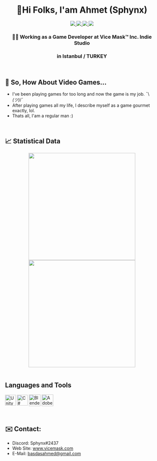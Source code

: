 <p> <h1 align="center">👋Hi Folks, I'am Ahmet (Sphynx)</h1> </p>
 
 <div align="center">
  <a href="https://docs.microsoft.com/tr-tr/dotnet/csharp/">
    <img src="https://img.shields.io/badge/-CSharp-7c4eb5?style=for-the-badge&logo=csharp&logoColor=dbdbdb&labelColor=7c4eb5">
  </a>
  
  <a href="https://unity.com/">
    <img src="https://img.shields.io/badge/-Unity-282828?style=for-the-badge&logo=unity&logoColor=dbdbdb&labelColor=282828">
  </a>
  
  <a href="https://www.vicemask.com/">
    <img src="https://img.shields.io/badge/-Art&Design-54002B?style=for-the-badge&logo=youtubegaming&logoColor=dbdbdb&labelColor=54002B">
  </a>
  
  <a href="https://store.steampowered.com/">
    <img src="https://img.shields.io/badge/-Marketing-0C3756?style=for-the-badge&logo=steam&logoColor=dbdbdb&labelColor=0C3756">
  </a>
</div>

<h3 align="center">👨‍💻 Working as a Game Developer at Vice Mask™ Inc. Indie Studio</h3>
<h3 align="center">in Istanbul / TURKEY</h3>

<br/>

<h2 align="left">👾 So, How About Video Games...</h2>

- I've been playing games for too long and now the game is my job. ¯\ _(ツ)_/¯
- After playing games all my life, I describe myself as a game gourmet exactly, lol.
- Thats all, I'am a regular man :)
<br/>
<h2 align=left>📈 Statistical Data</h2>
<div float="left" align="center">
<img src=https://github-readme-stats.vercel.app/api?username=basdasahmed&show_icons=true&theme=tokyonight width=350>
<img src=https://github-readme-streak-stats.herokuapp.com?user=basdasahmed&theme=tokyonight&date_format=j%20M%5B%20Y%5D width=350>
</div>

<br/>

<h2 align="left" >Languages and Tools</h2>

<p align="left">
<a href="https://unity.com" target="blank">
    <img align="center" src="https://i.redd.it/tu3gt6ysfxq71.png" alt="Unity" width="35"/></a>
  
<a href="https://docs.microsoft.com/tr-tr/dotnet/csharp/" target="blank">
    <img align="center" src="https://cdn.icon-icons.com/icons2/2415/PNG/512/csharp_original_logo_icon_146578.png" alt="C#" width="35"/></a> 
  
<a href="https://www.blender.org" target="blank">
    <img align="center" src="https://upload.wikimedia.org/wikipedia/commons/thumb/0/0c/Blender_logo_no_text.svg/2503px-Blender_logo_no_text.svg.png" alt="Blender3D" width="38"/></a> 
  
<a href="https://www.adobe.com/tr/products/photoshop.html" target="blank">
    <img align="center" src="https://cdn.freelogovectors.net/wp-content/uploads/2021/09/adobe-photoshop-logo-freelogovectors.net_-400x400.png" alt="Adobe Photoshop" width="38"/></a> 
</p>

<br/>

<h2 align="left"> ✉️ Contact: </h2>

- Discord: Sphynx#2437
- Web Site: www.vicemask.com
- E-Mail: basdasahmed@gmail.com

